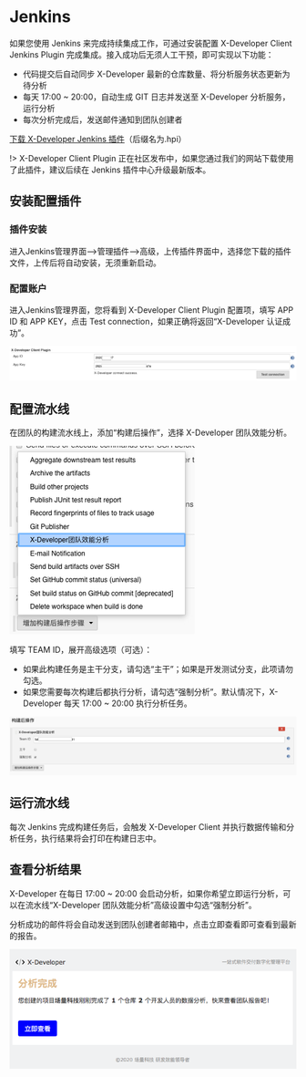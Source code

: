 # Jenkins

如果您使用 Jenkins 来完成持续集成工作，可通过安装配置 X-Developer Client Jenkins Plugin 完成集成。接入成功后无须人工干预，即可实现以下功能：

- 代码提交后自动同步 X-Developer 最新的仓库数量、将分析服务状态更新为待分析
- 每天 17:00 ~ 20:00，自动生成 GIT 日志并发送至 X-Developer 分析服务，运行分析
- 每次分析完成后，发送邮件通知到团队创建者

[下载 X-Developer Jenkins 插件](https://x-developer.cn/static/client/x-developer-client-1.0.hpi)（后缀名为.hpi）

!> X-Developer Client Plugin 正在社区发布中，如果您通过我们的网站下载使用了此插件，建议后续在 Jenkins 插件中心升级最新版本。

## 安装配置插件

### 插件安装

进入Jenkins管理界面-->管理插件-->高级，上传插件界面中，选择您下载的插件文件，上传后将自动安装，无须重新启动。

### 配置账户

进入Jenkins管理界面，您将看到 X-Developer Client Plugin 配置项，填写 APP ID 和 APP KEY，点击 Test connection，如果正确将返回“X-Developer 认证成功”。

![](../_media/jenkins-global-config.png)

## 配置流水线

在团队的构建流水线上，添加“构建后操作”，选择 X-Developer 团队效能分析。

![](../_media/jenkins-pipeline.png)

填写 TEAM ID，展开高级选项（可选）：

- 如果此构建任务是主干分支，请勾选“主干”；如果是开发测试分支，此项请勿勾选。
- 如果您需要每次构建后都执行分析，请勾选“强制分析”。默认情况下，X-Developer 每天 17:00 ~ 20:00 执行分析任务。

![](../_media/jenkins-pipeline-team.png)

## 运行流水线

每次 Jenkins 完成构建任务后，会触发 X-Developer Client 并执行数据传输和分析任务，执行结果将会打印在构建日志中。

## 查看分析结果

X-Developer 在每日 17:00 ~ 20:00 会启动分析，如果你希望立即运行分析，可以在流水线“X-Developer 团队效能分析”高级设置中勾选“强制分析”。

分析成功的邮件将会自动发送到团队创建者邮箱中，点击立即查看即可查看到最新的报告。

![](../_media/analysis-notice.png)